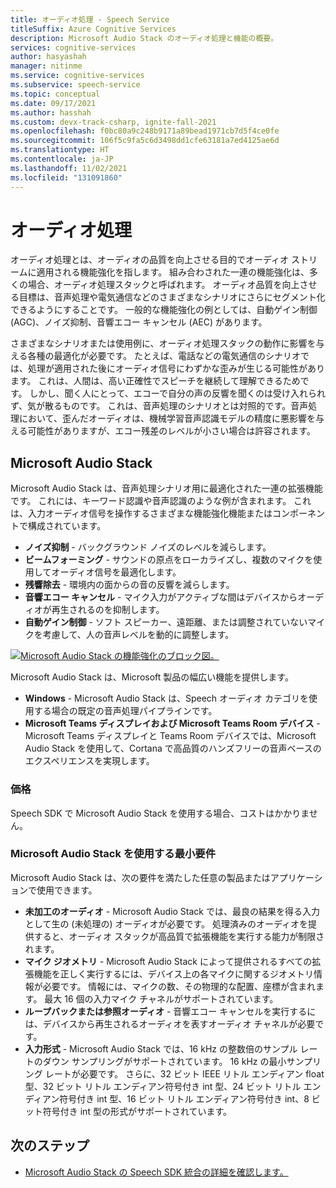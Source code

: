 ```yaml
---
title: オーディオ処理 - Speech Service
titleSuffix: Azure Cognitive Services
description: Microsoft Audio Stack のオーディオ処理と機能の概要。
services: cognitive-services
author: hasyashah
manager: nitinme
ms.service: cognitive-services
ms.subservice: speech-service
ms.topic: conceptual
ms.date: 09/17/2021
ms.author: hasshah
ms.custom: devx-track-csharp, ignite-fall-2021
ms.openlocfilehash: f0bc80a9c248b9171a89bead1971cb7d5f4ce0fe
ms.sourcegitcommit: 106f5c9fa5c6d3498dd1cfe63181a7ed4125ae6d
ms.translationtype: HT
ms.contentlocale: ja-JP
ms.lasthandoff: 11/02/2021
ms.locfileid: "131091860"
---
```

# <a name="audio-processing"></a>オーディオ処理

オーディオ処理とは、オーディオの品質を向上させる目的でオーディオ ストリームに適用される機能強化を指します。 組み合わされた一連の機能強化は、多くの場合、オーディオ処理スタックと呼ばれます。 オーディオ品質を向上させる目標は、音声処理や電気通信などのさまざまなシナリオにさらにセグメント化できるようにすることです。 一般的な機能強化の例としては、自動ゲイン制御 (AGC)、ノイズ抑制、音響エコー キャンセル (AEC) があります。

さまざまなシナリオまたは使用例に、オーディオ処理スタックの動作に影響を与える各種の最適化が必要です。 たとえば、電話などの電気通信のシナリオでは、処理が適用された後にオーディオ信号にわずかな歪みが生じる可能性があります。 これは、人間は、高い正確性でスピーチを継続して理解できるためです。 しかし、聞く人にとって、エコーで自分の声の反響を聞くのは受け入れられず、気が散るものです。 これは、音声処理のシナリオとは対照的です。音声処理において、歪んだオーディオは、機械学習音声認識モデルの精度に悪影響を与える可能性がありますが、エコー残差のレベルが小さい場合は許容されます。

## <a name="microsoft-audio-stack"></a>Microsoft Audio Stack

Microsoft Audio Stack は、音声処理シナリオ用に最適化された一連の拡張機能です。 これには、キーワード認識や音声認識のような例が含まれます。 これは、入力オーディオ信号を操作するさまざまな機能強化機能またはコンポーネントで構成されています。

* **ノイズ抑制** - バックグラウンド ノイズのレベルを減らします。
* **ビームフォーミング** - サウンドの原点をローカライズし、複数のマイクを使用してオーディオ信号を最適化します。
* **残響除去** - 環境内の面からの音の反響を減らします。
* **音響エコー キャンセル** - マイク入力がアクティブな間はデバイスからオーディオが再生されるのを抑制します。
* **自動ゲイン制御** - ソフト スピーカー、遠距離、または調整されていないマイクを考慮して、人の音声レベルを動的に調整します。

[![Microsoft Audio Stack の機能強化のブロック図。](media/audio-processing/mas-block-diagram.png)](media/audio-processing/mas-block-diagram.png#lightbox)

Microsoft Audio Stack は、Microsoft 製品の幅広い機能を提供します。
* **Windows** - Microsoft Audio Stack は、Speech オーディオ カテゴリを使用する場合の既定の音声処理パイプラインです。 
* **Microsoft Teams ディスプレイおよび Microsoft Teams Room デバイス** - Microsoft Teams ディスプレイと Teams Room デバイスでは、Microsoft Audio Stack を使用して、Cortana で高品質のハンズフリーの音声ベースのエクスペリエンスを実現します。

### <a name="pricing"></a>価格

Speech SDK で Microsoft Audio Stack を使用する場合、コストはかかりません。

### <a name="minimum-requirements-to-use-microsoft-audio-stack"></a>Microsoft Audio Stack を使用する最小要件

Microsoft Audio Stack は、次の要件を満たした任意の製品またはアプリケーションで使用できます。
* **未加工のオーディオ** - Microsoft Audio Stack では、最良の結果を得る入力として生の (未処理の) オーディオが必要です。 処理済みのオーディオを提供すると、オーディオ スタックが高品質で拡張機能を実行する能力が制限されます。
* **マイク ジオメトリ** - Microsoft Audio Stack によって提供されるすべての拡張機能を正しく実行するには、デバイス上の各マイクに関するジオメトリ情報が必要です。 情報には、マイクの数、その物理的な配置、座標が含まれます。 最大 16 個の入力マイク チャネルがサポートされています。 
* **ループバックまたは参照オーディオ** - 音響エコー キャンセルを実行するには、デバイスから再生されるオーディオを表すオーディオ チャネルが必要です。 
* **入力形式** - Microsoft Audio Stack では、16 kHz の整数倍のサンプル レートのダウン サンプリングがサポートされています。 16 kHz の最小サンプリング レートが必要です。 さらに、32 ビット IEEE リトル エンディアン float 型、32 ビット リトル エンディアン符号付き int 型、24 ビット リトル エンディアン符号付き int 型、16 ビット リトル エンディアン符号付き int、8 ビット符号付き int 型の形式がサポートされています。

## <a name="next-steps"></a>次のステップ

* [Microsoft Audio Stack の Speech SDK 統合の詳細を確認します。](audio-processing-speech-sdk.md)
